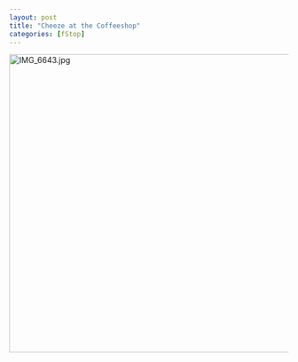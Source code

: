 ```yaml
---
layout: post
title: "Cheeze at the Coffeeshop"
categories: [fStop]
---
```

<img alt="IMG_6643.jpg" src="http://www.botzilla.com/blog/pix2006/IMG_6643.jpg" width="807" height="538" border="0" />


